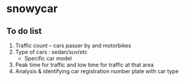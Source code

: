 # snowycar

## To do list

1.	Traffic count – cars passer by and motorbikes
2.	Type of cars : sedan/suv/etc
    -	Specific car model 
3.	Peak time for traffic and low time for traffic at that area
4.	Analysis & identifying car registration number plate with car type
